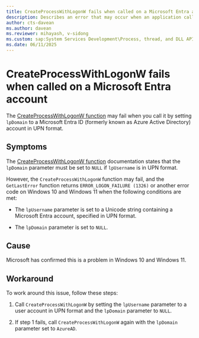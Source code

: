 ```yaml
---
title: CreateProcessWithLogonW fails when called on a Microsoft Entra account 
description: Describes an error that may occur when an application calls CreateProcessWithLogonW on a Microsoft Entra account in UPN format.
author: cts-davean
ms.author: davean
ms.reviewer: mihayash, v-sidong
ms.custom: sap:System Services Development\Process, thread, and DLL APIs
ms.date: 06/11/2025
---
```


# CreateProcessWithLogonW fails when called on a Microsoft Entra account

The [CreateProcessWithLogonW function](/windows/win32/api/winbase/nf-winbase-createprocesswithlogonw) may fail when you call it by setting `lpDomain` to a Microsoft Entra ID (formerly known as Azure Active Directory) account in UPN format.

## Symptoms

The [CreateProcessWithLogonW function](/windows/win32/api/winbase/nf-winbase-createprocesswithlogonw) documentation states that the `lpDomain` parameter must be set to `NULL` if `lpUsername` is in UPN format.

However, the `CreateProcessWithLogonW` function may fail, and the `GetLastError` function returns `ERROR_LOGON_FAILURE (1326)` or another error code on Windows 10 and Windows 11 when the following conditions are met:

- The `lpUsername` parameter is set to a Unicode string containing a Microsoft Entra account, specified in UPN format.

- The `lpDomain` parameter is set to `NULL`.

## Cause

Microsoft has confirmed this is a problem in Windows 10 and Windows 11.

## Workaround

To work around this issue, follow these steps:

1. Call `CreateProcessWithLogonW` by setting the `lpUsername` parameter to a user account in UPN format and the `lpDomain` parameter to `NULL`.

1. If step 1 fails, call `CreateProcessWithLogonW` again with the `lpDomain` parameter set to `AzureAD`.
